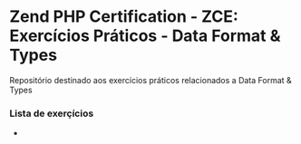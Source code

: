 # Zend PHP Certification - ZCE: Exercícios Práticos - Data Format & Types

Repositório destinado aos exercícios práticos relacionados a Data Format & Types

### Lista de exerçícios
- 